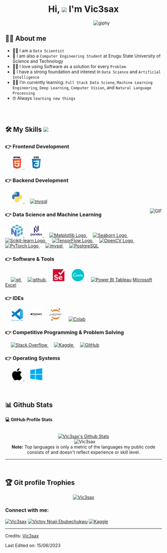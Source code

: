 <h1 align="center">Hi, <img src="https://media.giphy.com/media/hvRJCLFzcasrR4ia7z/giphy.gif" width="35"> I'm Vic3sax </h1>
</p>
<img align='right' src="https://media.giphy.com/media/M9gbBd9nbDrOTu1Mqx/giphy.gif" width="220" alt="giphy">

<br>


## :sassy_man:  About me
- :technologist: I am a `Data Scientist` 
- :school: I am also a `Computer Engineering Student` at  Enugu State University of Science and Technology
- :technologist: I love using Software as a solution for every `Problem`
- 📝 I have a strong foundation and interest in `Data Science` and `Artificial Intelligence`
- :student: I’m currently learning: `Full Stack Data Sciene`, `Machine Learning Engineering`, `Deep Learning`, `Computer Vision`, and `Natural Language Processing`
- :nerd_face: Always `learning new things`

<br>

<br>


## 🛠️ My Skills <img src="https://media.giphy.com/media/iY8CRBdQXODJSCERIr/giphy.gif" width="30px">&nbsp; 

### 👉 Frontend Development
<p align="left"> 
  &emsp; 
  <a href="https://www.w3.org/html/" target="_blank" rel="noreferrer"> <img src="https://raw.githubusercontent.com/devicons/devicon/master/icons/html5/html5-original-wordmark.svg" alt="html5" width="40" height="40"/> </a>  
  &emsp;
  <a href="https://www.w3schools.com/css/" target="_blank" rel="noreferrer"> <img src="https://raw.githubusercontent.com/devicons/devicon/master/icons/css3/css3-original-wordmark.svg" alt="css3" width="40" height="40"/> </a>
</p>

### 👉 Backend Development
<p align="left">
	&emsp;
	<a href="https://www.python.org" target="_blank" rel="noreferrer"> <img src="https://raw.githubusercontent.com/devicons/devicon/master/icons/python/python-original.svg" alt="python" width="40" height="40"/> </a>
  &emsp;
 <a href="https://www.mysql.com/" target="_blank" rel="noreferrer"> <img src="https://www.vectorlogo.zone/logos/mysql/mysql-official.svg" alt="mysql" width="40" height="40"/> </a>
</p>

 <img align="right" alt="GIF" src="https://media.giphy.com/media/836HiJc7pgzy8iNXCn/giphy.gif" />
 
 
 ### 👉 Data Science and Machine Learning

<p align="left"> 
  &emsp; 
  <a href="https://www.w3.org/html/" target="_blank"> 
   <img alt="Numpy" src="https://raw.githubusercontent.com/devicons/devicon/master/icons/numpy/numpy-original.svg" width="40" height="40">
  </a>   
  &emsp;
  <a href="https://www.w3schools.com/css/" target="_blank">
    <img alt="Pandas" src="https://raw.githubusercontent.com/devicons/devicon/master/icons/pandas/pandas-original-wordmark.svg" width="40" height="40">
  </a> 
  &emsp; 
  <a href="https://www.w3.org/html/" target="_blank"> 
   <img alt="Matplotlib Logo" src="https://matplotlib.org/_static/logo2_compressed.svg" width="40" height="40">
  </a>  
  &emsp; 
  <a href="https://www.w3.org/html/" target="_blank"> 
   <img alt="Seaborn Logo" src="https://seaborn.pydata.org/_static/logo-wide-lightbg.svg" width="40" height="40">
  </a>
  &emsp; 
  <a href="https://www.w3.org/html/" target="_blank"> 
   <img alt="Scikit-learn Logo" src="https://scikit-learn.org/stable/_static/scikit-learn-logo-small.png" width="40" height="40">
  </a>
  &emsp; 
  <a href="https://www.w3.org/html/" target="_blank"> 
   <img alt="TensorFlow Logo" src="https://www.tensorflow.org/images/tf_logo_social.png" width="40" height="40">
  </a>
  &emsp; 
  <a href="https://www.w3.org/html/" target="_blank"> 
   <img alt="OpenCV Logo" src="https://upload.wikimedia.org/wikipedia/commons/3/32/OpenCV_Logo_with_text_svg_version.svg" width="40" height="40">
  </a>
  &emsp; 
  <a href="https://www.w3.org/html/" target="_blank"> 
   <img alt="PyTorch Logo" src="https://pytorch.org/assets/images/pytorch-logo.png" width="40" height="40">
  </a>
   &emsp;
 <a href="https://www.mysql.com/" target="_blank" rel="noreferrer"> <img src="https://www.vectorlogo.zone/logos/mysql/mysql-official.svg" alt="mysql" width="40" height="40"/>
  </a>
  &emsp;
<a href="https://www.postgresql.org/" target="_blank" rel="noreferrer">
  <img src="https://www.vectorlogo.zone/logos/postgresql/postgresql-icon.svg" alt="PostgreSQL" width="40" height="40"/>
</a>

</p>

### 👉 Software & Tools
 
<p align="left">
  &emsp;
    <a href="https://git-scm.com/" target="_blank" rel="noreferrer"> <img src="https://www.vectorlogo.zone/logos/git-scm/git-scm-icon.svg" alt="git" width="40" height="40"/> </a>
	 &emsp;
    <a href="https://git-scm.com/" target="_blank" rel="noreferrer"> <img src="https://www.vectorlogo.zone/logos/github/github-icon.svg" alt="github" width="40" height="40"/> </a>
  &emsp;
    <a href="#"><img src="https://raw.githubusercontent.com/devicons/devicon/master/icons/selenium/selenium-original.svg" width="40" height="40" alt="Selenium"></a>
	&emsp;	
    <a href="#"><img alt="Canva" src="https://raw.githubusercontent.com/devicons/devicon/master/icons/canva/canva-original.svg?logo=canva&logoColor=white" width="40" height="40"></a>
  &emsp;
<a href="https://powerbi.microsoft.com/" target="_blank" rel="noopener noreferrer">
  <img src="https://www.vectorlogo.zone/logos/microsoft_powerbi/microsoft_powerbi-icon.svg" alt="Power BI" width="40" height="40">
</a>
 <a href="https://www.tableau.com/" target="_blank" rel="noopener noreferrer">Tableau</a>
  <a href="https://www.microsoft.com/en-us/microsoft-365/excel" target="_blank" rel="noopener noreferrer">Microsoft Excel</a>

</p>

### 👉 IDEs
 
<p align="left">
  &emsp;
      <a href="#"><img src="https://raw.githubusercontent.com/devicons/devicon/master/icons/vscode/vscode-original-wordmark.svg" width="40" height="40" alt="VSCode"></a>
    &emsp;
      <a href="#"><img src="https://raw.githubusercontent.com/devicons/devicon/master/icons/pycharm/pycharm-original-wordmark.svg" width="40" height="40" alt="PyCharm"></a>
  &emsp;
    <a href="#"><img src="https://raw.githubusercontent.com/devicons/devicon/master/icons/jupyter/jupyter-original-wordmark.svg" width="40" height="40" alt="Jupyter"></a>
	&emsp;	
    <a href="#"><img alt="Colab" src="https://img.shields.io/badge/Colab-00b56a.svg?logo=google-colab&logoColor=white"></a>
</p>

### 👉 Competitive Programming & Problem Solving
 
<p align="left">
&emsp;
<a href="https://stackoverflow.com/users/21008918/victory-nnaji" target="_blank" rel="noopener noreferrer">
  <img alt="Stack Overflow" src="https://www.vectorlogo.zone/logos/stackoverflow/stackoverflow-tile.svg" width="40" height="40">
</a>
&emsp;
<a href="https://www.kaggle.com/victorynnaji" target="_blank" rel="noopener noreferrer">
  <img alt="Kaggle" src="https://www.vectorlogo.zone/logos/kaggle/kaggle-icon.svg" width="40" height="40">
</a>
&emsp;
<a href="https://github.com/Vic3sax" target="_blank" rel="noopener noreferrer">
  <img alt="GitHub" src="https://www.vectorlogo.zone/logos/github/github-icon.svg" width="40" height="40">
</a>
</p>

 ### 👉 Operating Systems
 
<p align="left">
  &emsp;
<a href="#" target="_blank" rel="noopener noreferrer">
  <img src="https://raw.githubusercontent.com/devicons/devicon/master/icons/apple/apple-original.svg" width="40" height="40" alt="macOS">
</a>
  &emsp;
    <a href="#"><img src="https://raw.githubusercontent.com/devicons/devicon/master/icons/windows8/windows8-original.svg" width="40" height="40" alt="Windows"></a>
  </p>
  
  <br/>

## 📊 Github Stats



  <summary><b>💻 GitHub Profile Stats</b></summary>
  <br/>
  <p align="center">
    <a href="https://github.com/Vic3sax/github-readme-stats"><img alt="Vic3sax's Github Stats" src="https://github-readme-stats.vercel.app/api?username=Vic3sax&show_icons=true&count_private=true&theme=algolia" height="192px"/></a>
<br/>
  &nbsp;
	  <img src="https://github-readme-stats.vercel.app/api/top-langs?username=Vic3sax&langs_count=10&show_icons=true&locale=en&layout=compact&theme=algolia" alt="Vic3sax" height="192px"/>
  <br/>
  <b>Note:</b> Top languages is only a metric of the languages my public code consists of and doesn't reflect experience or skill level.
  </p>

----

<br/>

## :trophy: Git profile Trophies

<p align="center"> <a href="https://github.com/Vic3sax/github-profile-trophy"><img src="https://github-profile-trophy.vercel.app/?username=Vic3sax&layout=compact&theme=algolia" alt="Vic3sax" /></a> </p>

<h3 align="left">Connect with me:</h3>
<p align="left">
<a href="https://twitter.com/SaxVictory" target="blank"><img align="center" src="https://raw.githubusercontent.com/rahuldkjain/github-profile-readme-generator/master/src/images/icons/Social/twitter.svg" alt="Vic3sax" height="30" width="40" /></a>
<a href="https://www.linkedin.com/in/victory-nnaji-8186231b7/" target="blank"><img align="center" src="https://raw.githubusercontent.com/rahuldkjain/github-profile-readme-generator/master/src/images/icons/Social/linked-in-alt.svg" alt="Victoy Nnaji Ebubechukwu" height="30" width="40" /></a>
<a href="https://www.kaggle.com/victorynnaji" target="blank" rel="noopener noreferrer"><img align="center"
  <img alt="Kaggle" src="https://www.vectorlogo.zone/logos/kaggle/kaggle-icon.svg" width="40" height="30">
</a>
</p>

-----
Credits: [Vic3sax](https://github.com/Vic3sax)

Last Edited on: 15/06/2023

